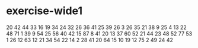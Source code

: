 # exercise-wide1
20
42
44
33
16
19
34
24
32
26
36
41
25
39
26
3
26
35
21
38
9
25
4
13
22
48
71
1
39
9
54
25
56
40
42
15
87
8
41
20
13
37
60
52
21
44
23
48
52
77
53
1
26
12
63
12
21
34
54
22
14
2
28
41
20
64
15
10
19
12
75
2
49
24
42
